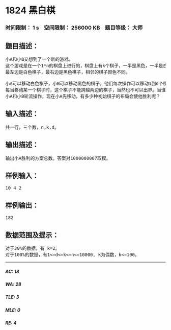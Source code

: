 # 1824 黑白棋   
### 时间限制： 1 s&nbsp;&nbsp;&nbsp;&nbsp;空间限制： 256000 KB&nbsp;&nbsp;&nbsp;&nbsp;题目等级： 大师  
## 题目描述：  

<pre>
小A和小B又想到了一个新的游戏。
这个游戏是在一个1*n的棋盘上进行的，棋盘上有k个棋子，一半是黑色，一半是白色。
最左边是白色棋子，最右边是黑色棋子，相邻的棋子颜色不同。
 
小A可以移动白色棋子，小B可以移动黑色的棋子，他们每次操作可以移动1到d个棋子。
每当移动某一个棋子时，这个棋子不能跨越两边的棋子，当然也不可以出界。当谁不可以操作时，谁就失败了。
小A和小B轮流操作，现在小A先移动，有多少种初始棋子的布局会使他胜利呢？
</pre>
  
  
## 输入描述：  

<pre>
共一行，三个数，n,k,d。
</pre>
  
  
## 输出描述：  

<pre>
输出小A胜利的方案总数。答案对1000000007取模。
</pre>
  
  
## 样例输入：  

<pre>
10 4 2
</pre>
  
  
## 样例输出：  

<pre>
182
</pre>
  
  
## 数据范围及提示：  

<pre>
对于30%的数据，有 k=2。
对于100%的数据，有1<=d<=k<=n<=10000, k为偶数，k<=100。
</pre>
  
  
***  

##### AC: 18  
##### WA: 28  
##### TLE: 3  
##### MLE: 0  
##### RE: 4  
